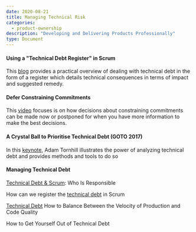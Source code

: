```yaml
---
date: 2020-08-21
title: Managing Technical Risk
categories:
  - product-ownership
description: "Developing and Delivering Products Professionally"
type: Document
---
```

#### Using a "Technical Debt Register" in Scrum
This [blog](https://www.scrum.org/resources/blog/using-technical-debt-register-scrum) provides a practical overview of dealing with technical debt in the form of a register which details technical consequences in terms of impact and suggested remedy.

#### Defer Constraining Commitments
This [video](https://www.scrum.org/resources/defer-constraining-commitments) focuses is on how decisions about constraining commitments can be made now or postponed for when you have more information to make the best decisions.

#### A Crystal Ball to Prioritise Technical Debt (GOTO 2017)
In this [keynote](https://youtu.be/SdUewLCHWvU), Adam Tornhill illustrates the power of analyzing technical debt and provides methods and tools to do so

#### Managing Technical Debt
[Technical Debt & Scrum](https://age-of-product.com/technical-debt-scrum/): Who Is Responsible

How can we register the [technical debt](https://pm.stackexchange.com/questions/24498/how-can-we-register-the-technical-debt-in-scrum/24500#24500) in Scrum

[Technical Debt](https://dzone.com/articles/tech-debt-how-to-balance-between-the-velocity-of-p) How to Balance Between the Velocity of Production and Code Quality

How to Get Yourself Out of Technical Debt

